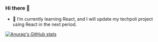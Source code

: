 ### Hi there 👋

- 🌱 I’m currently learning React, and I will update my techpoli project using React in the next period.


[![Anurag's GitHub stats](https://github-readme-stats.vercel.app/api?username=Apostolos172)](https://github.com/anuraghazra/github-readme-stats)

<!--
**Apostolos172/Apostolos172** is a ✨ _special_ ✨ repository because its `README.md` (this file) appears on your GitHub profile.

Here are some ideas to get you started:

- 🔭 I’m currently working on ...
- 🌱 I’m currently learning React, javascript library
- 👯 I’m looking to collaborate on ...
- 🤔 I’m looking for help with ...
- 💬 Ask me about ...
- 📫 How to reach me: ...
- 😄 Pronouns: ...
- ⚡ Fun fact: ...
-->
